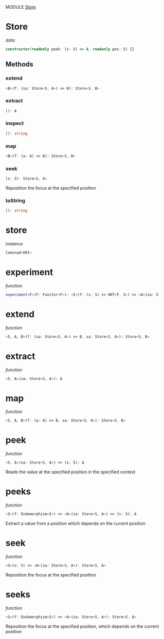 MODULE [Store](https://github.com/gcanti/fp-ts/blob/master/src/Store.ts)

# Store

_data_

```ts
constructor(readonly peek: (s: S) => A, readonly pos: S) {}
```

## Methods

### extend

```ts
<B>(f: (sa: Store<S, A>) => B): Store<S, B>
```

### extract

```ts
(): A
```

### inspect

```ts
(): string
```

### map

```ts
<B>(f: (a: A) => B): Store<S, B>
```

### seek

```ts
(s: S): Store<S, A>
```

Reposition the focus at the specified position

### toString

```ts
(): string
```

# store

_instance_

```ts
Comonad<URI>
```

# experiment

_function_

```ts
experiment<F>(F: Functor<F>): <S>(f: (s: S) => HKT<F, S>) => <A>(sa: Store<S, A>) => HKT<F, A>
```

# extend

_function_

```ts
<S, A, B>(f: (sa: Store<S, A>) => B, sa: Store<S, A>): Store<S, B>
```

# extract

_function_

```ts
<S, A>(sa: Store<S, A>): A
```

# map

_function_

```ts
<S, A, B>(f: (a: A) => B, sa: Store<S, A>): Store<S, B>
```

# peek

_function_

```ts
<S, A>(sa: Store<S, A>) => (s: S): A
```

Reads the value at the specified position in the specified context

# peeks

_function_

```ts
<S>(f: Endomorphism<S>) => <A>(sa: Store<S, A>) => (s: S): A
```

Extract a value from a position which depends on the current position

# seek

_function_

```ts
<S>(s: S) => <A>(sa: Store<S, A>): Store<S, A>
```

Reposition the focus at the specified position

# seeks

_function_

```ts
<S>(f: Endomorphism<S>) => <A>(sa: Store<S, A>): Store<S, A>
```

Reposition the focus at the specified position, which depends on the current position
